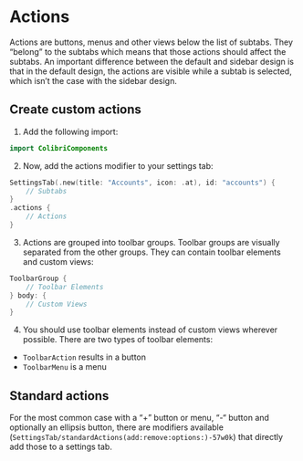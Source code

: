 # Actions

Actions are buttons, menus and other views below the list of subtabs. They “belong” to the subtabs which means that those actions should affect the subtabs. An important difference between the default and sidebar design is that in the default design, the actions are visible while a subtab is selected, which isn’t the case with the sidebar design.

## Create custom actions
1. Add the following import:
```swift
import ColibriComponents
```
2. Now, add the actions modifier to your settings tab:
```swift
SettingsTab(.new(title: "Accounts", icon: .at), id: "accounts") {
    // Subtabs
}
.actions {
    // Actions
}
```
3. Actions are grouped into toolbar groups. Toolbar groups are visually separated from the other groups. They can contain toolbar elements and custom views:
```swift
ToolbarGroup {
    // Toolbar Elements
} body: {
    // Custom Views
}
```
4. You should use toolbar elements instead of custom views wherever possible. There are two types of toolbar elements:
- `ToolbarAction` results in a button
- `ToolbarMenu` is a menu

## Standard actions
For the most common case with a “+” button or menu, “-“ button and optionally an ellipsis button, there are modifiers available (``SettingsTab/standardActions(add:remove:options:)-57w0k``) that directly add those to a settings tab.
